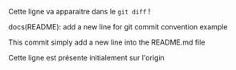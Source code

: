 Cette ligne va apparaitre dans le `git diff` !

docs(README): add a new line for git commit convention example

This commit simply add a new line into the README.md file 

Cette ligne est présente initialement sur l'origin

